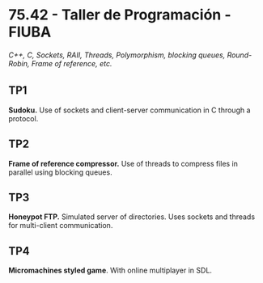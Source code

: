 # 75.42 - Taller de Programación - FIUBA
###### C++, C, Sockets, RAII, Threads, Polymorphism, blocking queues, Round-Robin, Frame of reference, etc.

## TP1 
**Sudoku.** Use of sockets and client-server communication in C through a protocol.

## TP2
**Frame of reference compressor.** Use of threads to compress files in parallel using blocking queues.

## TP3
**Honeypot FTP.** Simulated server of directories. Uses sockets and threads for multi-client communication.

## TP4
**Micromachines styled game**. With online multiplayer in SDL.
